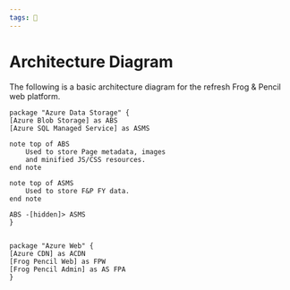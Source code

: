 ```yaml
---
tags: 🐸
---
```


# Architecture Diagram

The following is a basic architecture diagram for the refresh Frog & Pencil web platform.

```plantuml
package "Azure Data Storage" {
[Azure Blob Storage] as ABS
[Azure SQL Managed Service] as ASMS

note top of ABS
	Used to store Page metadata, images
	and minified JS/CSS resources.
end note

note top of ASMS
	Used to store F&P FY data.
end note

ABS -[hidden]> ASMS
}


package "Azure Web" {
[Azure CDN] as ACDN
[Frog Pencil Web] as FPW
[Frog Pencil Admin] as AS FPA
}
```
